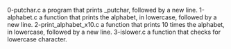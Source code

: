 0-putchar.c  a program that prints _putchar, followed by a new line.
1-alphabet.c  a function that prints the alphabet, in lowercase, followed by a new line.
2-print_alphabet_x10.c a function that prints 10 times the alphabet, in lowercase, followed by a new line.
3-islower.c a function that checks for lowercase character.
